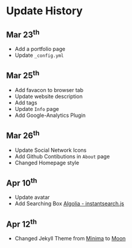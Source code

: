 # Update History


## Mar 23<sup>th</sup>
- Add a portfolio page
- Update `_config.yml`

## Mar 25<sup>th</sup>
- Add favacon to browser tab
- Update website description
- Add tags
- Update `Info` page
- Add Google-Analytics Plugin

## Mar 26<sup>th</sup>
- Update Social Network Icons
- Add Github Contibutions in `About` page
- Changed Homepage style

## Apr 10<sup>th</sup>
- Update avatar
- Add Searching Box [Algolia - instantsearch.js](https://community.algolia.com/instantsearch.js)

## Apr 12<sup>th</sup>
- Changed Jekyll Theme from [Minima](https://jekyll.github.io/minima/) to [Moon](https://taylantatli.github.io/Moon/)